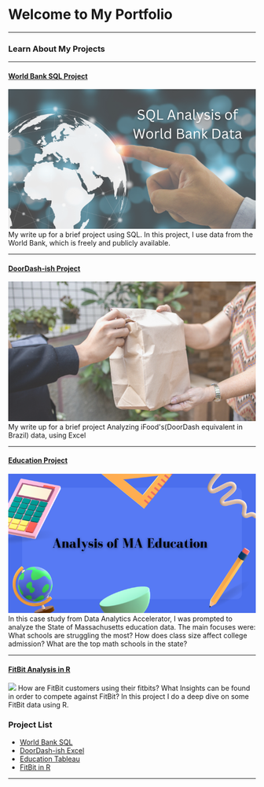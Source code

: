 # Welcome to My Portfolio

---

### Learn About My Projects


---
#### [World Bank SQL Project](https://www.linkedin.com/pulse/world-bank-data-analysis-w-sql-martin-diaz-valdes/?trackingId=U8K2n1Tp5JfsV%2FwLQHPv6w%3D%3D)
[<img src="images/sqlbank.png?raw=true"/>](https://www.linkedin.com/pulse/world-bank-data-analysis-w-sql-martin-diaz-valdes/?trackingId=U8K2n1Tp5JfsV%2FwLQHPv6w%3D%3D)
My write up for a brief project using SQL. In this project, I use data from the World Bank, which is freely and publicly available.

---
#### [DoorDash-ish Project](https://www.linkedin.com/pulse/analyzing-doordash-ish-sales-data-martin-diaz-valdes/)
[<img src="images/DDImage.png?raw=true"/>](https://www.linkedin.com/pulse/analyzing-doordash-ish-sales-data-martin-diaz-valdes/)
My write up for a brief project Analyzing iFood's(DoorDash equivalent in Brazil) data, using Excel 

---
#### [Education Project](https://www.linkedin.com/pulse/analyzing-education-data-using-tableau-martin-diaz-valdes/)
[<img src="images/eduIMG.png?raw=true"/>](https://www.linkedin.com/pulse/analyzing-education-data-using-tableau-martin-diaz-valdes/)
In this case study from Data Analytics Accelerator, I was prompted to analyze the State of Massachusetts education data. The main focuses were:
What schools are struggling the most?
How does class size affect college admission?
What are the top math schools in the state? 

---
#### [FitBit Analysis in R](https://www.kaggle.com/code/martindiazvaldes/google-capstone-project-bellabeat)
[<img src="images/fitbitR.png?raw=true"/>](https://www.kaggle.com/code/martindiazvaldes/google-capstone-project-bellabeat)
How are FitBit customers using their fitbits? 
What Insights can be found in order to compete against FitBit? 
In this project I do a deep dive on some FitBit data using R.

### Project List

- [World Bank SQL](https://www.linkedin.com/pulse/world-bank-data-analysis-w-sql-martin-diaz-valdes/?trackingId=U8K2n1Tp5JfsV%2FwLQHPv6w%3D%3D)
- [DoorDash-ish Excel](https://www.linkedin.com/pulse/analyzing-doordash-ish-sales-data-martin-diaz-valdes/)
- [Education Tableau](https://www.linkedin.com/pulse/analyzing-education-data-using-tableau-martin-diaz-valdes/)
- [FitBit in R](https://www.kaggle.com/code/martindiazvaldes/google-capstone-project-bellabeat)


---




